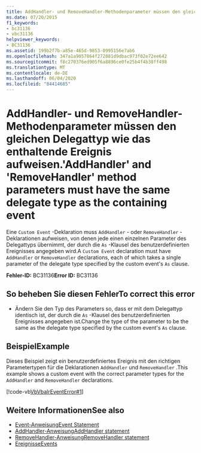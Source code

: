 ```yaml
---
title: AddHandler- und RemoveHandler-Methodenparameter müssen den gleichen Delegattyp wie das enthaltende Ereignis aufweisen.
ms.date: 07/20/2015
f1_keywords:
- bc31136
- vbc31136
helpviewer_keywords:
- BC31136
ms.assetid: 199b2f7b-a85e-465d-9853-0995156e7ab6
ms.openlocfilehash: 347a1a9057864f272881d9dbac973f02e72ee642
ms.sourcegitcommit: f8c270376ed905f6a8896ce0fe25b4f4b38ff498
ms.translationtype: MT
ms.contentlocale: de-DE
ms.lasthandoff: 06/04/2020
ms.locfileid: "84414685"
---
```

# <a name="addhandler-and-removehandler-method-parameters-must-have-the-same-delegate-type-as-the-containing-event"></a><span data-ttu-id="1a46f-102">AddHandler- und RemoveHandler-Methodenparameter müssen den gleichen Delegattyp wie das enthaltende Ereignis aufweisen.</span><span class="sxs-lookup"><span data-stu-id="1a46f-102">'AddHandler' and 'RemoveHandler' method parameters must have the same delegate type as the containing event</span></span>
<span data-ttu-id="1a46f-103">Eine `Custom Event` -Deklaration muss `AddHandler` - oder `RemoveHandler` -Deklarationen aufweisen, von denen jede einen einzelnen Parameter des Delegattyps übernimmt, der durch die `As` -Klausel des benutzerdefinierten Ereignisses angegeben wird.</span><span class="sxs-lookup"><span data-stu-id="1a46f-103">A `Custom Event` declaration must have `AddHandler` or `RemoveHandler` declarations, each of which takes a single parameter of the delegate type specified by the custom event's `As` clause.</span></span>  
  
 <span data-ttu-id="1a46f-104">**Fehler-ID:** BC31136</span><span class="sxs-lookup"><span data-stu-id="1a46f-104">**Error ID:** BC31136</span></span>  
  
## <a name="to-correct-this-error"></a><span data-ttu-id="1a46f-105">So beheben Sie diesen Fehler</span><span class="sxs-lookup"><span data-stu-id="1a46f-105">To correct this error</span></span>  
  
- <span data-ttu-id="1a46f-106">Ändern Sie den Typ des Parameters so, dass er mit dem Delegattyp identisch ist, der durch die `As` -Klausel des benutzerdefinierten Ereignisses angegeben ist.</span><span class="sxs-lookup"><span data-stu-id="1a46f-106">Change the type of the parameter to be the same as the delegate type specified by the custom event's `As` clause.</span></span>  
  
## <a name="example"></a><span data-ttu-id="1a46f-107">Beispiel</span><span class="sxs-lookup"><span data-stu-id="1a46f-107">Example</span></span>  
 <span data-ttu-id="1a46f-108">Dieses Beispiel zeigt ein benutzerdefiniertes Ereignis mit den richtigen Parametertypen für die Deklarationen `AddHandler` und `RemoveHandler` .</span><span class="sxs-lookup"><span data-stu-id="1a46f-108">This example shows a custom event with the correct parameter types for the `AddHandler` and `RemoveHandler` declarations.</span></span>  
  
 [!code-vb[VbVbalrEventError#1](~/samples/snippets/visualbasic/VS_Snippets_VBCSharp/VbVbalrEventError/VB/VbVbalrEventError.vb#1)]  
  
## <a name="see-also"></a><span data-ttu-id="1a46f-109">Weitere Informationen</span><span class="sxs-lookup"><span data-stu-id="1a46f-109">See also</span></span>

- [<span data-ttu-id="1a46f-110">Event-Anweisung</span><span class="sxs-lookup"><span data-stu-id="1a46f-110">Event Statement</span></span>](../language-reference/statements/event-statement.md)
- [<span data-ttu-id="1a46f-111">AddHandler-Anweisung</span><span class="sxs-lookup"><span data-stu-id="1a46f-111">AddHandler statement</span></span>](../language-reference/statements/addhandler-statement.md)
- [<span data-ttu-id="1a46f-112">RemoveHandler-Anweisung</span><span class="sxs-lookup"><span data-stu-id="1a46f-112">RemoveHandler statement</span></span>](../language-reference/statements/removehandler-statement.md)
- [<span data-ttu-id="1a46f-113">Ereignisse</span><span class="sxs-lookup"><span data-stu-id="1a46f-113">Events</span></span>](../programming-guide/language-features/events/index.md)
